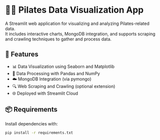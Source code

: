 # 🧘‍♀️ Pilates Data Visualization App

A Streamlit web application for visualizing and analyzing Pilates-related data.  
It includes interactive charts, MongoDB integration, and supports scraping and crawling techniques to gather and process data.

## 🚀 Features

- 📊 Data Visualization using Seaborn and Matplotlib
- 🧠 Data Processing with Pandas and NumPy
- ☁️ MongoDB Integration (via pymongo)
- 🔍 Web Scraping and Crawling (optional extension)
- 🌐 Deployed with Streamlit Cloud

## 📦 Requirements

Install dependencies with:

```bash
pip install -r requirements.txt
